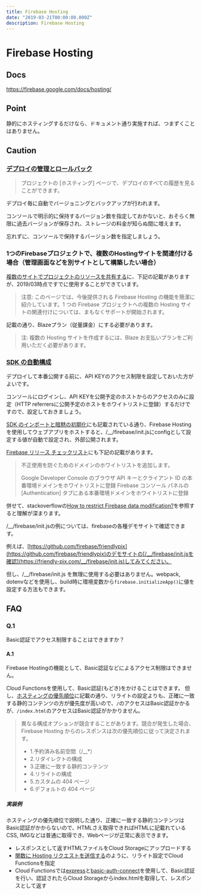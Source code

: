 ```yaml
---
title: Firebase Hosting
date: "2019-03-21T00:00:00.000Z"
description: Firebase Hosting
---
```


# Firebase Hosting

## Docs
https://firebase.google.com/docs/hosting/

## Point

静的にホスティングするだけなら、ドキュメント通り実施すれば、つまずくことはありません。

## Caution

### [デプロイの管理とロールバック](https://firebase.google.com/docs/hosting/deploying#manage_and_rollback_deploys)

> プロジェクトの [ホスティング] ページで、デプロイのすべての履歴を見ることができます。

デプロイ毎に自動でバージョニングとバックアップが行われます。

コンソールで明示的に保持するバージョン数を指定しておかないと、おそらく無限に過去バージョンが保存され、ストレージの料金が知らぬ間に増えます。

忘れずに、コンソールで保持するバージョン数を指定しましょう。

### 1つのFirebaseプロジェクトで、複数のHostingサイトを関連付ける場合（管理画面などを別サイトとして構築したい場合）

[複数のサイトでプロジェクトのリソースを共有する](https://firebase.google.com/docs/hosting/multisites)に、下記の記載がありますが、2019/03時点ですでに使用することができています。

> 注意: このページでは、今後提供される Firebase Hosting の機能を簡潔に紹介しています。1 つの Firebase プロジェクトへの複数の Hosting サイトの関連付けについては、まもなくサポートが開始されます。

記載の通り、Blazeプラン（従量課金）にする必要があります。
> 注: 複数の Hosting サイトを作成するには、Blaze お支払いプランをご利用いただく必要があります。

### [SDK の自動構成](https://firebase.google.com/docs/hosting/reserved-urls#sdk_auto-configuration)

デプロイして本番公開する前に、API KEYのアクセス制限を設定しておいた方がよいです。

コンソールにログインし、API KEYを公開予定のホストからのアクセスのみに設定（HTTP referrersに公開予定のホストをホワイトリストに登録）するだけですので、設定しておきましょう。

[SDK のインポートと暗黙の初期化](https://firebase.google.com/docs/web/setup#sdk_imports_and_implicit_initialization)にも記載されている通り、Firebase Hosting を使用してウェブアプリをホストすると、/__/firebase/init.jsにconfigとして設定する値が自動で設定され、外部公開されます。

[Firebase リリース チェックリスト](https://firebase.google.com/support/guides/launch-checklist)にも下記の記載があります。

> 不正使用を防ぐためのドメインのホワイトリストを追加します。
>   
> Google Developer Console のブラウザ API キーとクライアント ID の本番環境ドメインをホワイトリストに登録
> Firebase コンソール パネルの [Authentication] タブにある本番環境ドメインをホワイトリストに登録

併せて、stackoverflowの[How to restrict Firebase data modification?](https://stackoverflow.com/questions/35418143/how-to-restrict-firebase-data-modification)を参照すると理解が深まります。

/__/firebase/init.jsの例については、firebaseの各種デモサイトで確認できます。

例えば、[https://github.com/firebase/friendlypix](https://github.com/firebase/friendlypix)のデモサイトの[/__/firebase/init.jsを確認](https://friendly-pix.com/__/firebase/init.js)してみてください。


但し、/__/firebase/init.js を無理に使用する必要はありません。webpack, dotenvなどを使用し、build時に環境変数から```firebase.initializeApp()```に値を設定する方法もできます。

## FAQ

### Q.1

Basic認証でアクセス制限することはできますか？

#### A.1

Firebase Hostingの機能として、Basic認証などによるアクセス制限はできません。

Cloud Functionsを使用して、Basic認証(もどき)をかけることはできます。 但し、[ホスティングの優先順位](https://firebase.google.com/docs/hosting/url-redirects-rewrites#section-priorities)に記載の通り、リライトの設定よりも、正確に一致する静的コンテンツの方が優先度が高いので、```/```のアクセスはBasic認証かかるが、```/index.html```のアクセスはBasic認証がかかりません。

> 異なる構成オプションが競合することがあります。競合が発生した場合、Firebase Hosting からのレスポンスは次の優先順位に従って決定されます。
> 
> - 1.予約済み名前空間（/__*）
> - 2.リダイレクトの構成
> - 3.正確に一致する静的コンテンツ
> - 4.リライトの構成
> - 5.カスタムの 404 ページ
> - 6.デフォルトの 404 ページ

##### 実装例

ホスティングの優先順位で説明した通り、正確に一致する静的コンテンツはBasic認証がかからないので、HTMLさえ取得できればHTMLに記載れているCSS, IMGなどは普通に取得でき、Webページが正常に表示できます。

- レスポンスとして返すHTMLファイルをCloud Storageにアップロードする
- [関数に Hosting リクエストを送信する](https://firebase.google.com/docs/hosting/functions#direct_hosting_requests_to_your_function)のように、リライト設定でCloud Functionsを指定
- Cloud Functionsでは[express](https://github.com/expressjs/express)と[basic-auth-connect](https://github.com/expressjs/basic-auth-connect)を使用して、Basic認証を行い、認証されたらCloud Storageからindex.htmlを取得して、レスポンスとして返す
